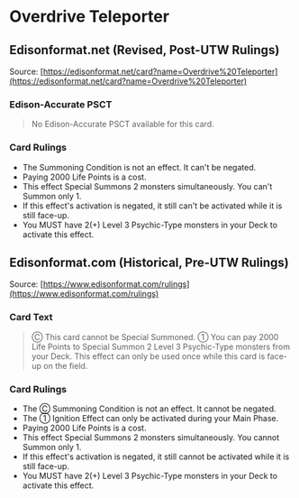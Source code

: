 # Overdrive Teleporter

## Edisonformat.net (Revised, Post-UTW Rulings)

Source: [https://edisonformat.net/card?name=Overdrive%20Teleporter](https://edisonformat.net/card?name=Overdrive%20Teleporter)

### Edison-Accurate PSCT

> No Edison-Accurate PSCT available for this card.

### Card Rulings

*   The Summoning Condition is not an effect. It can't be negated.
*   Paying 2000 Life Points is a cost.
*   This effect Special Summons 2 monsters simultaneously. You can't Summon only 1.
*   If this effect's activation is negated, it still can't be activated while it is still face-up.
*   You MUST have 2(+) Level 3 Psychic-Type monsters in your Deck to activate this effect.


## Edisonformat.com (Historical, Pre-UTW Rulings)

Source: [https://www.edisonformat.com/rulings](https://www.edisonformat.com/rulings)

### Card Text

> Ⓒ This card cannot be Special Summoned. ① You can pay 2000 Life Points to Special Summon 2 Level 3 Psychic-Type monsters from your Deck. This effect can only be used once while this card is face-up on the field.

### Card Rulings

*   The Ⓒ Summoning Condition is not an effect. It cannot be negated.
*   The ① Ignition Effect can only be activated during your Main Phase.
*   Paying 2000 Life Points is a cost.
*   This effect Special Summons 2 monsters simultaneously. You cannot Summon only 1.
*   If this effect's activation is negated, it still cannot be activated while it is still face-up.
*   You MUST have 2(+) Level 3 Psychic-Type monsters in your Deck to activate this effect.


